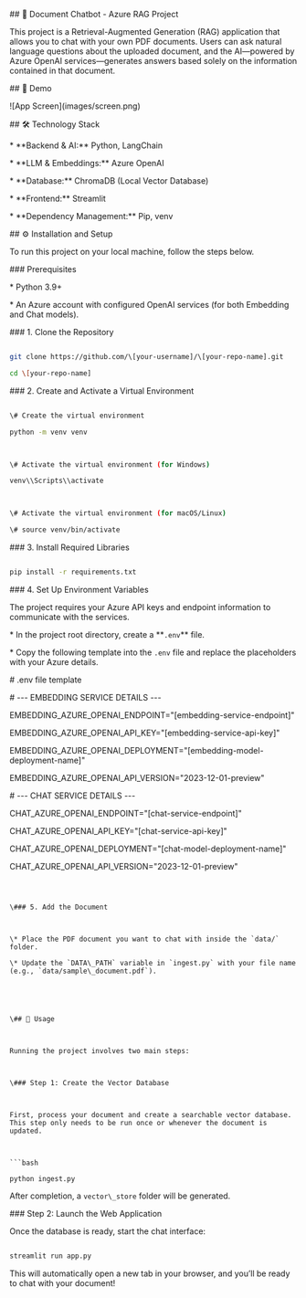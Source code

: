 \## 📄 Document Chatbot - Azure RAG Project

This project is a Retrieval-Augmented Generation (RAG) application that allows you to chat with your own PDF documents. Users can ask natural language questions about the uploaded document, and the AI—powered by Azure OpenAI services—generates answers based solely on the information contained in that document.



\## 🚀 Demo

!\[App Screen](images/screen.png)



\## 🛠️ Technology Stack



\* \*\*Backend \& AI:\*\* Python, LangChain

\* \*\*LLM \& Embeddings:\*\* Azure OpenAI

\* \*\*Database:\*\* ChromaDB (Local Vector Database)

\* \*\*Frontend:\*\* Streamlit

\* \*\*Dependency Management:\*\* Pip, venv



\## ⚙️ Installation and Setup



To run this project on your local machine, follow the steps below.



\### Prerequisites



\* Python 3.9+

\* An Azure account with configured OpenAI services (for both Embedding and Chat models).



\### 1. Clone the Repository



```bash

git clone https://github.com/\[your-username]/\[your-repo-name].git

cd \[your-repo-name]

```



\### 2. Create and Activate a Virtual Environment



```bash

\# Create the virtual environment

python -m venv venv



\# Activate the virtual environment (for Windows)

venv\\Scripts\\activate



\# Activate the virtual environment (for macOS/Linux)

\# source venv/bin/activate

```



\### 3. Install Required Libraries



```bash

pip install -r requirements.txt

```



\### 4. Set Up Environment Variables



The project requires your Azure API keys and endpoint information to communicate with the services.



\* In the project root directory, create a \*\*`.env`\*\* file.

\* Copy the following template into the `.env` file and replace the placeholders with your Azure details.



\# .env file template



\# --- EMBEDDING SERVICE DETAILS ---

EMBEDDING\_AZURE\_OPENAI\_ENDPOINT="\[embedding-service-endpoint]"

EMBEDDING\_AZURE\_OPENAI\_API\_KEY="\[embedding-service-api-key]"

EMBEDDING\_AZURE\_OPENAI\_DEPLOYMENT="\[embedding-model-deployment-name]"

EMBEDDING\_AZURE\_OPENAI\_API\_VERSION="2023-12-01-preview"



\# --- CHAT SERVICE DETAILS ---

CHAT\_AZURE\_OPENAI\_ENDPOINT="\[chat-service-endpoint]"

CHAT\_AZURE\_OPENAI\_API\_KEY="\[chat-service-api-key]"

CHAT\_AZURE\_OPENAI\_DEPLOYMENT="\[chat-model-deployment-name]"

CHAT\_AZURE\_OPENAI\_API\_VERSION="2023-12-01-preview"

```



\### 5. Add the Document



\* Place the PDF document you want to chat with inside the `data/` folder.

\* Update the `DATA\_PATH` variable in `ingest.py` with your file name (e.g., `data/sample\_document.pdf`).





\## 🚀 Usage



Running the project involves two main steps:



\### Step 1: Create the Vector Database



First, process your document and create a searchable vector database. This step only needs to be run once or whenever the document is updated.



```bash

python ingest.py

```



After completion, a `vector\_store` folder will be generated.



\### Step 2: Launch the Web Application



Once the database is ready, start the chat interface:



```bash

streamlit run app.py

```



This will automatically open a new tab in your browser, and you’ll be ready to chat with your document!











